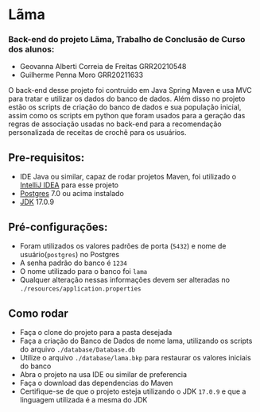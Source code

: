 # Lãma
### Back-end do projeto Lãma, Trabalho de Conclusão de Curso dos alunos:
- Geovanna Alberti Correia de Freitas GRR20210548
- Guilherme Penna Moro GRR20211633
  
O back-end desse projeto foi contruido em Java Spring Maven e usa MVC para tratar e utilizar os dados do banco de dados. Além disso no projeto estão os scripts de criação do banco de dados e sua população inicial, assim como os scripts em python que foram usados para a geração das regras de associação usadas no back-end para a recomendação personalizada de receitas de crochê para os usuários.

## Pre-requisitos:
- IDE Java ou similar, capaz de rodar projetos Maven, foi utilizado o [IntelliJ IDEA](https://www.jetbrains.com/pt-br/idea/download/?section=windows) para esse projeto
- [Postgres](https://www.postgresql.org/download/) 7.0 ou acima instalado
- [JDK](https://www.oracle.com/java/technologies/javase/jdk17-archive-downloads.html) 17.0.9

## Pré-configurações:
- Foram utilizados os valores padrões de porta (```5432```) e nome de usuário(```postgres```) no Postgres
- A senha padrão do banco é ```1234```
- O nome utilizado para o banco foi ```lama```
- Qualquer alteração nessas informações devem ser alteradas no ```./resources/application.properties```
  
## Como rodar
- Faça o clone do projeto para a pasta desejada
- Faça a criação do Banco de Dados de nome lama, utilizando os scripts do arquivo ```./database/Database.db ```
- Utilize o arquivo ``` ./database/lama.bkp ``` para restaurar os valores iniciais do banco
- Abra o projeto na usa IDE ou similar de preferencia
- Faça o download das dependencias do Maven
- Certifique-se de que o projeto esteja utilizando o JDK ```17.0.9``` e que a linguagem utilizada é a mesma do JDK
